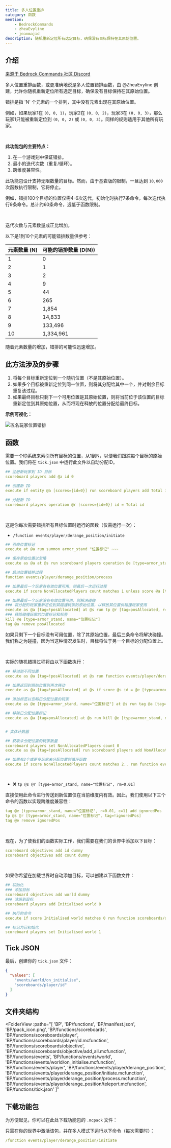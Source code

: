 ```yaml
---
title: 多人位置重排
category: 函数
mention:
    - BedrockCommands
    - zheaEvyline
    - jeanmajid
description: 随机重新定位所有选定目标，确保没有目标保持在其原始位置。
---
```


## 介绍

[来源于 Bedrock Commands 社区 Discord](https://discord.gg/SYstTYx5G5)

多人位置重排函数，或更准确地说是多人位置错排函数，由 @ZheaEvyline 创建，允许你随机重新定位所有选定目标，确保没有目标保持在其原始位置。

错排是指 'N' 个元素的一个排列，其中没有元素出现在其原始位置。

例如，如果玩家1在 `(0, 0, 1)`，玩家2在 `(0, 0, 2)`，玩家3在 `(0, 0, 3)`，那么玩家1只能被重新定位到 `(0, 0, 2)` 或 `(0, 0, 3)`。同样的规则适用于其他所有玩家。

<br>

**此功能包的主要特点：**

1. 在一个游戏刻中保证错排。
2. 最小的迭代次数（重复/循环）。
3. 跨维度兼容性。

此功能包设计支持无限数量的目标。然而，由于基岩版的限制，一旦达到 `10,000` 次函数执行限制，它将停止。

例如，错排100个目标的位置仅需4-6次迭代，初始化时执行7条命令，每次迭代执行9条命令。总计约60条命令，远低于函数限制。

<br>

迭代次数与元素数量成正比增加。

以下是1到10个元素的可能错排数量供参考：

| 元素数量 (N) | 可能的错排数量 (D(N)) |
|--------------|-------------------------|
| 1            | 0                       |
| 2            | 1                       |
| 3            | 2                       |
| 4            | 9                       |
| 5            | 44                      |
| 6            | 265                     |
| 7            | 1,854                   |
| 8            | 14,833                  |
| 9            | 133,496                 |
| 10           | 1,334,961               |

随着元素数量的增加，错排的可能性迅速增加。

## 此方法涉及的步骤

1. 将每个目标重新定位到一个随机位置（不是其原始位置）。
2. 如果多个目标被重新定位到同一位置，则将其分配给其中一个，并对剩余目标重复该过程。
3. 如果最终目标只剩下一个可用位置是其原始位置，则将当前位于该位置的目标重新定位到其原始位置，从而将现在释放的位置分配给最终目标。

**示例可视化：**

![五名玩家位置错排]( /assets/images/commands/rearrange-positions/MPDVisualRep.gif)

## 函数

需要一个ID系统来索引所有目标的位置，从1到N，以便我们跟踪每个目标的原始位置。我们将在 `tick.json` 中运行此文件以自动分配ID。

```yaml title="BP/functions/scoreboards/player/id.mcfunction"
## 注册新玩家到 ID 目标
scoreboard players add @a id 0

## 创建新 ID
execute if entity @a [scores={id=0}] run scoreboard players add Total id 1

## 分配新 ID
scoreboard players operation @r [scores={id=0}] id = Total id
```

<br>

这是你每次需要错排所有目标位置时运行的函数（仅需运行一次）：

- `/function events/player/derange_position/initiate`

```yaml title="BP/functions/events/player/derange_position/initiate.mcfunction"
## 召唤位置标记
execute at @a run summon armor_stand "位置标记" ~~~

## 保存原始位置以忽略
execute as @a at @s run scoreboard players operation @e [type=armor_stand, name="位置标记", r=0.01, c=1] id = @s id

## 启动位置错排过程
function events/player/derange_position/process

## 如果最后一个玩家有有效位置可用，则最后一次运行过程
execute if score NonAllocatedPlayers count matches 1 unless score @a [tag=!posAllocated, c=1] id = @e [type=armor_stand, name="位置标记", c=1] id run function events/player/derange_position/process

## 如果最后一个玩家没有有效位置可用，则解决碰撞
### 将分配的玩家重新定位到其碰撞玩家的原始位置，以释放其位置供碰撞玩家使用
execute as @a [tag=!posAllocated] at @s run tp @r [tag=posAllocated, r=0.01] @e [type=armor_stand, name="位置标记", c=1]
### 移除碰撞玩家的位置标记和标签
kill @e [type=armor_stand, name="位置标记"]
tag @a remove posAllocated
```

如果只剩下一个目标没有可用位置，除了其原始位置，最后三条命令将解决碰撞。我们称之为碰撞，因为当这种情况发生时，目标将位于另一个目标的分配位置上。

<br>

实际的随机错排过程将由以下函数执行：

```yaml title="BP/functions/events/player/derange_position/process.mcfunction"
## 移动到不同位置
execute as @a [tag=!posAllocated] at @s run function events/player/derange_position/teleport

## 如果返回到原始位置则再次移动
execute as @a [tag=!posAllocated] at @s if score @s id = @e [type=armor_stand, name="位置标记", r=0.01, c=1] id run function events/player/derange_position/teleport

## 添加标签以忽略已分配位置的玩家
execute as @e [type=armor_stand, name="位置标记"] at @s run tag @a [tag=!posAllocated, r=0.01, c=1] add posAllocated

## 移除已分配位置标记
execute as @a [tag=posAllocated] at @s run kill @e [type=armor_stand, name="位置标记", r=0.01, c=1]


# 实体计数器

## 获取未分配位置的玩家数量
scoreboard players set NonAllocatedPlayers count 0
execute as @a [tag=!posAllocated] run scoreboard players add NonAllocatedPlayers count 1

## 如果有2个或更多玩家未分配位置则循环函数
execute if score NonAllocatedPlayers count matches 2.. run function events/player/derange_position/process
```

<br>

-   ❌️ `tp @s @r [type=armor_stand, name="位置标记", rm=0.01]`

直接使用此命令进行传送到新位置仅在当前维度内有效。因此，我们使用以下三个命令的函数以实现跨维度兼容性：

```yaml title="BP/functions/events/player/derange_position/teleport.mcfunction"
tag @e [type=armor_stand, name="位置标记", r=0.01, c=1] add ignoredPos
tp @s @r [type=armor_stand, name="位置标记", tag=!ignoredPos]
tag @e remove ignoredPos
```

<br>

现在，为了使我们的函数实际工作，我们需要在我们的世界中添加以下目标：

```yaml title="BP/functions/scoreboards/objective/add_all.mcfunction"
scoreboard objectives add id dummy
scoreboard objectives add count dummy
```

<br>

如果你希望在加载世界时自动添加目标，可以创建以下函数文件：

```yaml title="BP/functions/events/world/on_initialise.mcfunction"
## 初始化
### 添加目标
scoreboard objectives add world dummy
### 注册到目标
scoreboard players add Initialised world 0

## 执行的命令
execute if score Initialised world matches 0 run function scoreboards/objective/add_all

## 标记为已初始化
scoreboard players set Initialised world 1
```

## Tick JSON

最后，创建你的 `tick.json` 文件：

```json title="BP/functions/tick.json"
{
  "values": [
    "events/world/on_initialise",
    "scoreboards/player/id"
  ]
}
```

## 文件夹结构

<FolderView
	:paths="[
    'BP',
    'BP/functions',
    'BP/manifest.json',
    'BP/pack_icon.png',
    'BP/functions/scoreboards',
    'BP/functions/scoreboards/player',
    'BP/functions/scoreboards/player/id.mcfunction',
    'BP/functions/scoreboards/objective',
    'BP/functions/scoreboards/objective/add_all.mcfunction',
    'BP/functions/events',
    'BP/functions/events/world',
    'BP/functions/events/world/on_initialise.mcfunction',
    'BP/functions/events/player',
    'BP/functions/events/player/derange_position',
    'BP/functions/events/player/derange_position/initiate.mcfunction',
    'BP/functions/events/player/derange_position/process.mcfunction',
    'BP/functions/events/player/derange_position/teleport.mcfunction',
    'BP/functions/tick.json'
]"
></FolderView>

## 下载功能包

为方便起见，你可以在此处下载功能包的 `.mcpack` 文件：

<Card image="../assets/images/commands/BClogo.png" title="下载" link="https://github.com/BedrockCommands/developer-packs/releases/download/mpd/Multiplayer_Position_Derangement.FP.mcpack">

</Card>

只需在你的世界中激活该包，并在多人模式下运行以下命令（每次需要时）：

```yaml
/function events/player/derange_position/initiate
```